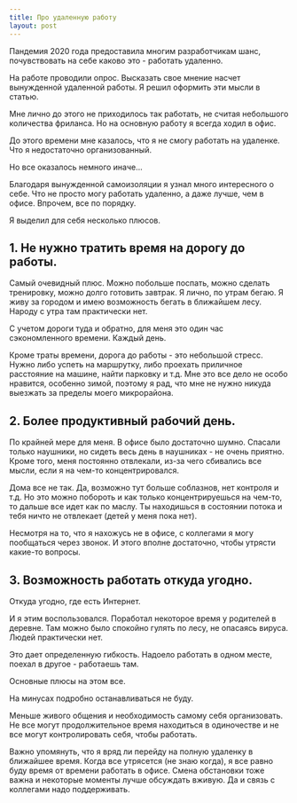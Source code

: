 ```yaml
---
title: Про удаленную работу
layout: post
---
```


Пандемия 2020 года предоставила многим разработчикам шанс, почувствовать на себе каково это - работать удаленно.

На работе проводили опрос. Высказать свое мнение насчет вынужденной удаленной работы. Я решил оформить эти мысли в статью.

Мне лично до этого не приходилось так работать, не считая небольшого количества фриланса. Но на основную работу я всегда ходил в офис.

До этого времени мне казалось, что я не смогу работать на удаленке. Что я недостаточно организованный.

Но все оказалось немного иначе...

Благодаря вынужденной самоизоляции я узнал много интересного о себе. Что не просто могу работать удаленно, а даже лучше, чем в офисе. Впрочем, все по порядку.

Я выделил для себя несколько плюсов.

## 1. Не нужно тратить время на дорогу до работы.

Самый очевидный плюс. Можно побольше поспать, можно сделать тренировку, можно долго готовить завтрак. Я лично, по утрам бегаю. Я живу за городом и имею возможность бегать в ближайшем лесу. Народу с утра там практически нет.

С учетом дороги туда и обратно, для меня это один час сэкономленного времени. Каждый день.

Кроме траты времени, дорога до работы - это небольшой стресс. Нужно либо успеть на маршрутку, либо проехать приличное расстояние на машине, найти парковку и т.д. Мне это все дело не особо нравится, особенно зимой, поэтому я рад, что мне не нужно никуда выезжать за пределы моего микрорайона.

## 2. Более продуктивный рабочий день.

По крайней мере для меня. В офисе было достаточно шумно. Спасали только наушники, но сидеть весь день в наушниках - не очень приятно. Кроме того, меня постоянно отвлекали, из-за чего сбивались все мысли, если я на чем-то концентрировался.

Дома все не так. Да, возможно тут больше соблазнов, нет контроля и т.д. Но это можно побороть и как только концентрируешься на чем-то, то дальше все идет как по маслу. Ты находишься в состоянии потока и тебя ничто не отвлекает (детей у меня пока нет).

Несмотря на то, что я нахожусь не в офисе, с коллегами я могу пообщаться через звонок. И этого вполне достаточно, чтобы утрясти какие-то вопросы.

## 3. Возможность работать откуда угодно.

Откуда угодно, где есть Интернет.

И я этим воспользовался. Поработал некоторое время у родителей в деревне. Там можно было спокойно гулять по лесу, не опасаясь вируса. Людей практически нет.

Это дает определенную гибкость. Надоело работать в одном месте, поехал в другое - работаешь там. 

Основные плюсы на этом все.

На минусах подробно останавливаться не буду.

Меньше живого общения и необходимость самому себя организовать. Не все могут продолжительное время находиться в одиночестве и не все могут контролировать себя, чтобы работать.

Важно упомянуть, что я вряд ли перейду на полную удаленку в ближайшее время. Когда все утрясется (не знаю когда), я все равно буду время от времени работать в офисе. Смена обстановки тоже важна и некоторые моменты лучше обсуждать вживую. Да и связь с коллегами надо поддерживать.
